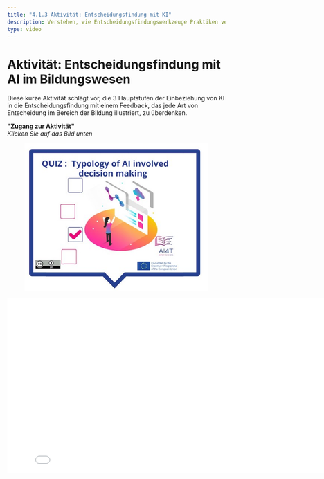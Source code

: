 ```yaml
---
title: "4.1.3 Aktivität: Entscheidungsfindung mit KI"
description: Verstehen, wie Entscheidungsfindungswerkzeuge Praktiken verändern, verbessern können, aber auch in Frage gestellt werden müssen
type: video
---
```


# Aktivität: Entscheidungsfindung mit AI im Bildungswesen

Diese kurze Aktivität schlägt vor, die 3 Hauptstufen der Einbeziehung von KI in die Entscheidungsfindung mit einem Feedback, das jede Art von Entscheidung im Bereich der Bildung illustriert, zu überdenken.

**"Zugang zur Aktivität"**  
_Klicken Sie auf das Bild unten_

<figure>
  <img src="Images/VisuelQUIZTypologyofAIinvolveddecisionmaking.jpg" alt="Illustration for Decision Making with AI and Education Activity"/>  
</figure>

<center><iframe width="818" height="404" src="4-1-3a-activity-making-decision-with-ai/4-1-3a-decision-making-and-education.html" frameborder="0" allowfullscreen></iframe></center>
